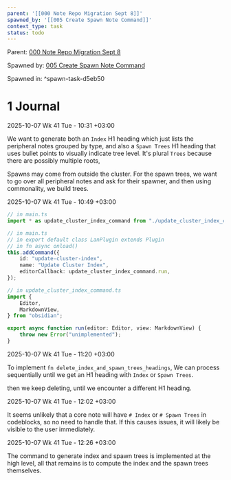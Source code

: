 ```yaml
---
parent: '[[000 Note Repo Migration Sept 8]]'
spawned_by: '[[005 Create Spawn Note Command]]'
context_type: task
status: todo
---
```


Parent: [000 Note Repo Migration Sept 8](../000%20Note%20Repo%20Migration%20Sept%208.md)

Spawned by: [005 Create Spawn Note Command](005%20Create%20Spawn%20Note%20Command.md)

Spawned in: [<a name="spawn-task-d5eb50" />^spawn-task-d5eb50](005%20Create%20Spawn%20Note%20Command.md#spawn-task-d5eb50)

# 1 Journal

2025-10-07 Wk 41 Tue - 10:31 +03:00

We want to generate both an `Index` H1 heading which just lists the peripheral notes grouped by type, and also a `Spawn Trees` H1 heading that uses bullet points to visually indicate tree level. It's plural `Trees` because there are possibly multiple roots,

Spawns may come from outside the cluster. For the spawn trees, we want to go over all peripheral notes and ask for their spawner, and then using commonality, we build trees.

2025-10-07 Wk 41 Tue - 10:49 +03:00

````ts
// in main.ts
import * as update_cluster_index_command from "./update_cluster_index_command";

// in main.ts
// in export default class LanPlugin extends Plugin
// in fn async onload()
this.addCommand({
	id: "update-cluster-index",
	name: "Update Cluster Index",
	editorCallback: update_cluster_index_command.run,
});
````

````ts
// in update_cluster_index_command.ts
import {
	Editor,
	MarkdownView,
} from "obsidian";

export async function run(editor: Editor, view: MarkdownView) {
    throw new Error("unimplemented");
}
````

2025-10-07 Wk 41 Tue - 11:20 +03:00

To implement `fn delete_index_and_spawn_trees_headings`, We can process sequentially until we get an H1 heading with `Index` or `Spawn Trees`.

then we keep deleting, until we encounter a different H1 heading.

2025-10-07 Wk 41 Tue - 12:02 +03:00

It seems unlikely that a core note will have `# Index` or `# Spawn Trees`  in codeblocks, so no need to handle that. If this causes issues, it will likely be visible to the user immediately.

2025-10-07 Wk 41 Tue - 12:26 +03:00

The command to generate index and spawn trees is implemented at the high level, all that remains is to compute the index and the spawn trees themselves.
